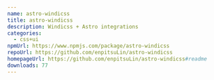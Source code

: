 ```yaml
---
name: astro-windicss
title: astro-windicss
description: Windicss + Astro integrations
categories:
  - css+ui
npmUrl: https://www.npmjs.com/package/astro-windicss
repoUrl: https://github.com/enpitsuLin/astro-windicss
homepageUrl: https://github.com/enpitsuLin/astro-windicss#readme
downloads: 77
---
```

